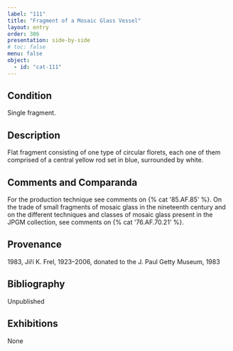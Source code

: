 ```yaml
---
label: "111"
title: "Fragment of a Mosaic Glass Vessel"
layout: entry
order: 386
presentation: side-by-side
# toc: false
menu: false
object:
  - id: "cat-111"
---
```


## Condition

Single fragment.

## Description

Flat fragment consisting of one type of circular florets, each one of them comprised of a central yellow rod set in blue, surrounded by white.

## Comments and Comparanda

For the production technique see comments on {% cat '85.AF.85' %}. On the trade of small fragments of mosaic glass in the nineteenth century and on the different techniques and classes of mosaic glass present in the JPGM collection, see comments on {% cat '76.AF.70.21' %}.

## Provenance

1983, Jiří K. Frel, 1923–2006, donated to the J. Paul Getty Museum, 1983

## Bibliography

Unpublished

## Exhibitions

None
